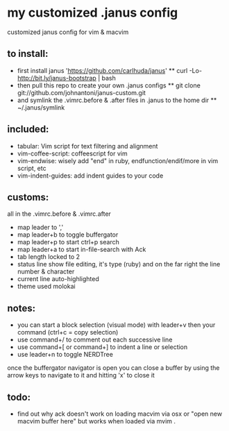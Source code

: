 # my customized .janus config

customized janus config for vim & macvim

## to install:

* first install janus 'https://github.com/carlhuda/janus'
** curl -Lo- http://bit.ly/janus-bootstrap | bash
* then pull this repo to create your own .janus configs
** git clone git://github.com/johnantoni/janus-custom.git
* and symlink the .vimrc.before & .after files in .janus to the home dir
** ~/.janus/symlink

## included:

* tabular: Vim script for text filtering and alignment
* vim-coffee-script: coffeescript for vim
* vim-endwise: wisely add "end" in ruby, endfunction/endif/more in vim script, etc
* vim-indent-guides: add indent guides to your code

## customs:

all in the .vimrc.before & .vimrc.after

* map leader to ','
* map leader+b to toggle buffergator
* map leader+p to start ctrl+p search
* map leader+a to start in-file-search with Ack
* tab length locked to 2
* status line show file editing, it's type (ruby) and on the far right the line number & character
* current line auto-highlighted
* theme used molokai

## notes:

* you can start a block selection (visual mode) with leader+v then your command (ctrl+c = copy selection)
* use command+/ to comment out each successive line
* use command+[ or command+] to indent a line or selection
* use leader+n to toggle NERDTree

once the buffergator navigator is open you can close a buffer by using the arrow keys to navigate to it and hitting 'x' to close it

## todo:

* find out why ack doesn't work on loading macvim via osx or "open new
  macvim buffer here" but works when loaded via mvim .


